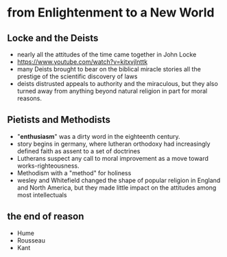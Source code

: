 # from Enlightenment to a New World #

## Locke and the Deists ##

-   nearly all the attitudes of the time came together in John Locke
-   <https://www.youtube.com/watch?v=kitxvjlnttk>
-   many Deists brought to bear on the biblical miracle stories all the
    prestige of the scientific discovery of laws
-   deists distrusted appeals to authority and the miraculous, but they
    also turned away from anything beyond natural religion in part for
    moral reasons.

## Pietists and Methodists ##


-   "**enthusiasm**" was a dirty word in the eighteenth century.
-   story begins in germany, where lutheran orthodoxy had increasingly
    defined faith as assent to a set of doctrines
-   Lutherans suspect any call to moral improvement as a move toward
    works-righteousness.
-   Methodism with a "method" for holiness
-   wesley and Whitefield changed the shape of popular religion in
    England and North America, but they made little impact on the
    attitudes among most intellectuals

## the end of reason ##

-   Hume
-   Rousseau
-   Kant

